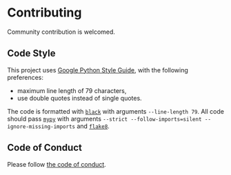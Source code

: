 # Contributing

Community contribution is welcomed.

## Code Style

This project uses [Google Python Style Guide](https://google.github.io/styleguide/pyguide.html), with the following preferences:

-   maximum line length of 79 characters,
-   use double quotes instead of single quotes.

The code is formatted with [`black`](https://github.com/psf/black) with arguments `--line-length 79`. All code should pass [`mypy`](http://mypy-lang.org) with arguments `--strict --follow-imports=silent --ignore-missing-imports` and [`flake8`](https://flake8.pycqa.org/en/latest/).

## Code of Conduct

Please follow [the code of conduct](CODE_OF_CONDUCT.md).
